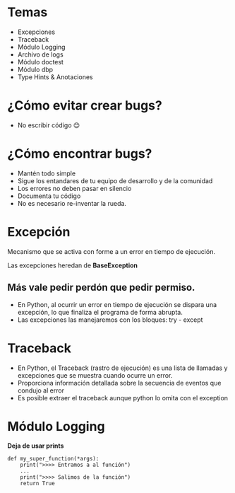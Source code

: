 # Temas 

* Excepciones
* Traceback
* Módulo Logging
* Archivo de logs
* Módulo doctest
* Módulo dbp
* Type Hints & Anotaciones

# ¿Cómo evitar crear bugs?

* No escribir código 😊

# ¿Cómo encontrar bugs?

* Mantén todo simple
* Sigue los entandares de tu equipo de desarrollo y de la comunidad
* Los errores no deben pasar en silencio
* Documenta tu código
* No es necesario re-inventar la rueda.

# Excepción
Mecanismo que se activa con forme a un error en tiempo de ejecución.

Las excepciones heredan de  __BaseException__

## Más vale pedir perdón que pedir permiso.

* En Python, al ocurrir un error en tiempo de ejecución se dispara una excepción, lo que finaliza el programa de forma abrupta.
* Las excepciones las manejaremos con los bloques: try - except

# Traceback

* En Python, el Traceback (rastro de ejecución) es una lista de llamadas y excepciones que se muestra cuando ocurre un error.
* Proporciona información detallada sobre la secuencia de eventos que condujo al error
* Es posible extraer el traceback aunque python lo omita con el exception

# Módulo Logging

__Deja de usar prints__
```
def my_super_function(*args):
    print(">>>> Entramos a al función")
    ...
    print(">>>> Salimos de la función")
    return True
```
